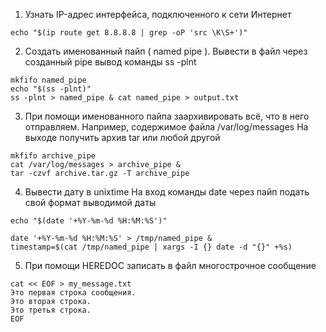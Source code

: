 1. Узнать IP-адрес интерфейса, подключенного к сети Интернет
```
echo "$(ip route get 8.8.8.8 | grep -oP 'src \K\S+')"
```
2. Создать именованный пайп ( named pipe ). Вывести в файл через созданный pipe вывод команды ss -plnt

```
mkfifo named_pipe
echo "$(ss -plnt)"
ss -plnt > named_pipe & cat named_pipe > output.txt

```
3. При помощи именованного пайпа заархивировать всё, что в него отправляем.
Например, содержимое файла /var/log/messages
На выходе получить архив tar или любой другой

```
mkfifo archive_pipe
cat /var/log/messages > archive_pipe &
tar -czvf archive.tar.gz -T archive_pipe
```

4. Вывести дату в unixtime
На вход команды date через пайп подать свой формат выводимой даты
```
echo "$(date '+%Y-%m-%d %H:%M:%S')"

date '+%Y-%m-%d %H:%M:%S' > /tmp/named_pipe &
timestamp=$(cat /tmp/named_pipe | xargs -I {} date -d "{}" +%s)
```

5. При помощи HEREDOC записать в файл многострочное сообщение
```
cat << EOF > my_message.txt
Это первая строка сообщения.
Это вторая строка.
Это третья строка.
EOF
```

